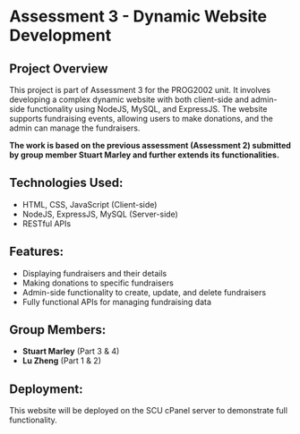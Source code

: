 # Assessment 3 - Dynamic Website Development

## Project Overview
This project is part of Assessment 3 for the PROG2002 unit. It involves developing a complex dynamic website with both client-side and admin-side functionality using NodeJS, MySQL, and ExpressJS. The website supports fundraising events, allowing users to make donations, and the admin can manage the fundraisers.

**The work is based on the previous assessment (Assessment 2) submitted by group member Stuart Marley and further extends its functionalities.**

## Technologies Used:
- HTML, CSS, JavaScript (Client-side)
- NodeJS, ExpressJS, MySQL (Server-side)
- RESTful APIs

## Features:
- Displaying fundraisers and their details
- Making donations to specific fundraisers
- Admin-side functionality to create, update, and delete fundraisers
- Fully functional APIs for managing fundraising data

## Group Members:
- **Stuart Marley** (Part 3 & 4)
- **Lu Zheng** (Part 1 & 2)

## Deployment:
This website will be deployed on the SCU cPanel server to demonstrate full functionality.

